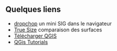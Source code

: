 ## Quelques liens
- [dropchop](http://dropchop.io/) un mini SIG dans le navigateur  <!-- .element target="_blank" -->
- [True Size]() comparaison des surfaces <!-- .element target="_blank" -->
- [Télécharger QGIS](https://www.qgis.org/fr/site/forusers/download.html) <!-- .element target="_blank" -->
- [QGis Tutorials](http://www.qgistutorials.com/fr/) <!-- .element target="_blank" -->
